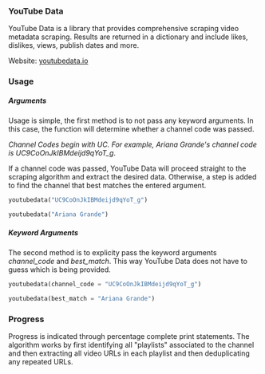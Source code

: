 ### YouTube Data
YouTube Data is a library that provides comprehensive scraping video metadata scraping. Results are returned in a dictionary and include likes, dislikes, views, publish dates and more.

Website: [youtubedata.io](https://www.youtubedata.io)

### Usage
##### Arguments
Usage is simple, the first method is to not pass any keyword arguments. In this case, the function will determine whether a channel code was passed. 

*Channel Codes begin with UC. For example, Ariana Grande's channel code is UC9CoOnJkIBMdeijd9qYoT_g*.

If a channel code was passed, YouTube Data will proceed straight to the scraping algorithm and extract the desired data. Otherwise, a step is added to find the channel that best matches the entered argument.

```python
youtubedata("UC9CoOnJkIBMdeijd9qYoT_g")
```

```python
youtubedata("Ariana Grande")
```

##### Keyword Arguments
The second method is to explicity pass the keyword arguments *channel_code* and *best_match*. This way YouTube Data does not have to guess which is being provided.

```python
youtubedata(channel_code = "UC9CoOnJkIBMdeijd9qYoT_g")
```

```python
youtubedata(best_match = "Ariana Grande")
```

### Progress
Progress is indicated through percentage complete print statements. The algorithm works by first identifying all "playlists" associated to the channel and then extracting all video URLs in each playlist and then deduplicating any repeated URLs.